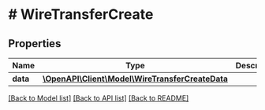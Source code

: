 # # WireTransferCreate

## Properties

Name | Type | Description | Notes
------------ | ------------- | ------------- | -------------
**data** | [**\OpenAPI\Client\Model\WireTransferCreateData**](WireTransferCreateData.md) |  |

[[Back to Model list]](../../README.md#models) [[Back to API list]](../../README.md#endpoints) [[Back to README]](../../README.md)
